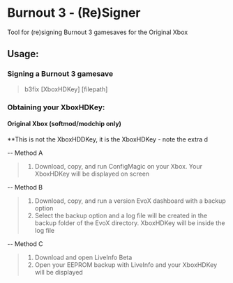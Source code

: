 # Burnout 3 - (Re)Signer
Tool for (re)signing Burnout 3 gamesaves for the Original Xbox


## Usage:

### Signing a Burnout 3 gamesave
>b3fix [XboxHDKey] [filepath]  

### Obtaining your XboxHDKey:  
  
  
#### Original Xbox (softmod/modchip only)
  
**This is not the XboxHDDKey, it is the XboxHDKey - note the extra d
  
-- Method A  
>  1) Download, copy, and run ConfigMagic on your Xbox. Your XboxHDKey will be displayed on screen  
  
-- Method B  
> 1) Download, copy, and run a version EvoX dashboard with a backup option  
> 2) Select the backup option and a log file will be created in the backup folder of the EvoX directory. XboxHDKey will be inside the log file  
  
-- Method C  
> 1) Download and open LiveInfo Beta  
> 2) Open your EEPROM backup with LiveInfo and your XboxHDKey will be displayed   
